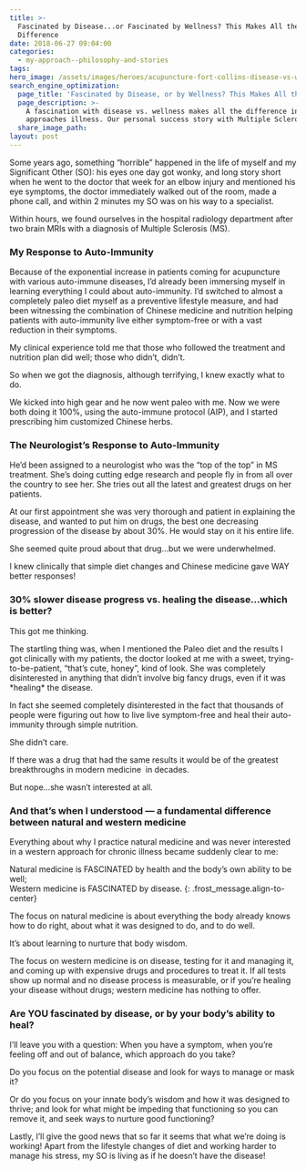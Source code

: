 ```yaml
---
title: >-
  Fascinated by Disease...or Fascinated by Wellness? This Makes All the
  Difference
date: 2018-06-27 09:04:00
categories:
  - my-approach--philosophy-and-stories
tags:
hero_image: /assets/images/heroes/acupuncture-fort-collins-disease-vs-wellness.jpg
search_engine_optimization:
  page_title: 'Fascinated by Disease, or by Wellness? This Makes All the Difference'
  page_description: >-
    A fascination with disease vs. wellness makes all the difference in how one
    approaches illness. Our personal success story with Multiple Sclerosis, MS.
  share_image_path:
layout: post
---
```


Some years ago, something “horrible” happened in the life of myself and my Significant Other (SO): his eyes one day got wonky, and long story short when he went to the doctor that week for an elbow injury and mentioned his eye symptoms, the doctor immediately walked out of the room, made a phone call, and within 2 minutes my SO was on his way to a specialist.

Within hours, we found ourselves in the hospital radiology department after two brain MRIs with a diagnosis of Multiple Sclerosis (MS).

### My Response to Auto-Immunity

Because of the exponential increase in patients coming for acupuncture with various auto-immune diseases, I’d already been immersing myself in learning everything I could about auto-immunity. I’d switched to almost a completely paleo diet myself as a preventive lifestyle measure, and had been witnessing the combination of Chinese medicine and nutrition helping patients with auto-immunity live either symptom-free or with a vast reduction in their symptoms.

My clinical experience told me that those who followed the treatment and nutrition plan did well; those who didn’t, didn’t.

So when we got the diagnosis, although terrifying, I knew exactly what to do.

We kicked into high gear and he now went paleo with me. Now we were both doing it 100%, using the auto-immune protocol (AIP), and I started prescribing him customized Chinese herbs.

### The Neurologist’s Response to Auto-Immunity

He’d been assigned to a neurologist who was the “top of the top” in MS treatment. She’s doing cutting edge research and people fly in from all over the country to see her. She tries out all the latest and greatest drugs on her patients.

At our first appointment she was very thorough and patient in explaining the disease, and wanted to put him on drugs, the best one decreasing progression of the disease by about 30%. He would stay on it his entire life. 

She seemed quite proud about that drug…but we were underwhelmed.

I knew clinically that simple diet changes and Chinese medicine gave WAY better responses!

### 30% slower disease progress vs. healing the disease…which is better?

This got me thinking.

The startling thing was, when I mentioned the Paleo diet and the results I got clinically with my patients, the doctor looked at me with a sweet, trying-to-be-patient, “that’s cute, honey”, kind of look. She was completely disinterested in anything that didn’t involve big fancy drugs, even if it was \*healing\* the disease.

In fact she seemed completely disinterested in the fact that thousands of people were figuring out how to live live symptom-free and heal their auto-immunity through simple nutrition.

She didn’t care.

If there was a drug that had the same results it would be of the greatest breakthroughs in modern medicine  in decades.

But nope…she wasn’t interested at all.

### And that’s when I understood — a fundamental difference between natural and western medicine

Everything about why I practice natural medicine and was never interested in a western approach for chronic illness became suddenly clear to me:

Natural medicine is FASCINATED by health and the body’s own ability to be well;<br>Western medicine is FASCINATED by disease.
{: .frost_message.align-to-center}

The focus on natural medicine is about everything the body already knows how to do right, about what it was designed to do, and to do well.

It’s about learning to nurture that body wisdom.

The focus on western medicine is on disease, testing for it and managing it, and coming up with expensive drugs and procedures to treat it. If all tests show up normal and no disease process is measurable, or if you’re healing your disease without drugs; western medicine has nothing to offer.

### Are YOU fascinated by disease, or by your body’s ability to heal?

I’ll leave you with a question: When you have a symptom, when you’re feeling off and out of balance, which approach do you take?

Do you focus on the potential disease and look for ways to manage or mask it?

Or do you focus on your innate body’s wisdom and how it was designed to thrive; and look for what might be impeding that functioning so you can remove it, and seek ways to nurture good functioning?

Lastly, I’ll give the good news that so far it seems that what we’re doing is working! Apart from the lifestyle changes of diet and working harder to manage his stress, my SO is living as if he doesn’t have the disease!